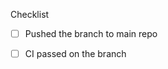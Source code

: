 <!--
Thank you for the pull request. This repo's testing mechanism requires that the commit be pushed to
a branch on conda-forge/conda-forge-webservices. This is to ensure that there's a GH_TOKEN variable
to test the commenting of the linter and command bot.

If you have push access to this repo, please push directly to a branch in this repo and create
a PR from that branch

If you do not have push access to this repo, create a PR from your fork's branch and ask the
conda-forge/core team to push your commits to a branch on this repo
-->

Checklist
* [ ] Pushed the branch to main repo
* [ ] CI passed on the branch

